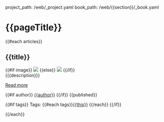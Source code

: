 project_path: /web/_project.yaml
book_path: /web/{{section}}/_book.yaml

# {{pageTitle}}

{{#each articles}}

## {{title}}
<div class="attempt-right">
  {{#if image}}
    <img src="{{image}}">
  {{else}}
    <img src="https://placehold.it/350x150">
  {{/if}}
</div>
{{{description}}}

[Read more]({{path}})

{{#if author}}
[{{author}}](/web/resources/contributors#{{author}})
{{/if}}
{{published}}

{{#if tags}}
Tags: {{#each tags}}[{{this}}](#) {{/each}}
{{/if}}

<div style="clear:both"></div>

{{/each}}
